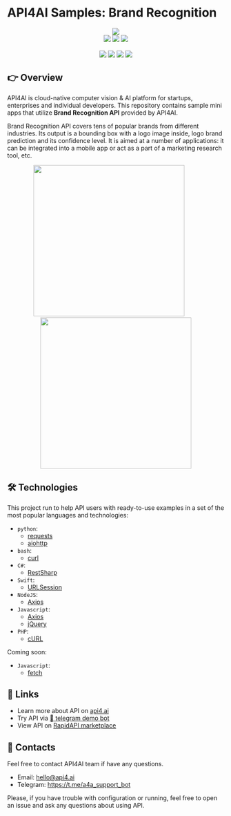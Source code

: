 # API4AI Samples: Brand Recognition

<div align="center">
<a target="_blank" href="https://api4.ai?utm_source=brand_det_example_repo&utm_medium=readme&utm_campaign=examples"><img src="https://storage.googleapis.com/api4ai-static/logo/a4a-logo-horizontal-gradient-rectangular-bg-round-glow-small-550.png"/></a>
</div>


<div align="center">
<a target="_blank" href="https://rapidapi.com/api4ai-api4ai-default/api/brand-recognition/details"><img src="https://img.shields.io/badge/View%20on%20RapidAPI-gray?logo=octopusdeploy&style=for-the-badge"/></a>
<a target="_blank" href="https://api4.ai/apis/brand-recognition?utm_source=brand_det_example_repo&utm_medium=readme&utm_campaign=examples"><img src="https://img.shields.io/badge/api4.ai%20platform-fee33c?style=for-the-badge&logo=icloud&logoColor=black"/></a>
<a target="_blank" href="http://t.me/a4a_brand_det_bot"><img src="https://img.shields.io/badge/-Telegram%20demo-ddd?logo=telegram&style=for-the-badge"/></a>
<br><br>
<a target="_blank" href="https://www.instagram.com/api4ai"><img src="https://img.shields.io/badge/instagram--blue?style=social&logo=instagram"/></a>
<a target="_blank" href="https://www.facebook.com/api4ai.solutions/"><img src="https://img.shields.io/badge/facebook--blue?style=social&logo=facebook"/></a>
<a target="_blank" href="https://twitter.com/Api4Ai"><img src="https://img.shields.io/badge/twitter--blue?style=social&logo=twitter"/></a>
<a target="_blank" href="https://www.linkedin.com/company/api4ai"><img src="https://img.shields.io/badge/linkedin--blue?style=social&logo=linkedin"/></a>
</div>


## 👉 Overview

API4AI is cloud-native computer vision & AI platform for startups, enterprises and individual developers. This repository contains sample mini apps that utilize **Brand Recognition API** provided by API4AI.

Brand Recognition API covers tens of popular brands from different industries. Its output is a bounding box with a logo image inside, logo brand prediction and its confidence level. It is aimed at a number of applications: it can be integrated into a mobile app or act as a part of a marketing research tool, etc.

<div align="center">
<img width="350" src="https://storage.googleapis.com/api4ai-static/visuals/brand_recognition_1.jpg"/>
&nbsp;&nbsp;&nbsp;&nbsp;&nbsp;&nbsp;&nbsp;
<img width="350" src="https://storage.googleapis.com/api4ai-static/visuals/brand_recognition_2.jpg"/>
</div>


## 🛠 Technologies

This project run to help API users with ready-to-use examples in a set of the most popular languages and technologies:

* `python`:
  * [requests](./python/requests)
  * [aiohttp](./python/aiohttp)
* `bash`:
  * [curl](./bash/curl)
* `C#`:
  * [RestSharp](./csharp/restsharp)
* `Swift`:
  * [URLSession](./swift/urlsession)
* `NodeJS`:
  * [Axios](./nodejs/axios)
* `Javascript`:
  * [Axios](./js/axios)
  * [jQuery](./js/jquery)
* `PHP`:
  * [cURL](./php/curl)

Coming soon:

* `Javascript`:
  * [fetch](./js/fetch)


## 🔗 Links

* Learn more about API on [api4.ai](https://api4.ai/docs/brand-recognition?utm_source=brand_det_example_repo&utm_medium=readme&utm_campaign=examples)
* Try API via [🤖 telegram demo bot](http://t.me/a4a_brand_det_bot)
* View API on [RapidAPI marketplace](https://rapidapi.com/api4ai-api4ai-default/api/brand-recognition/details)


## 📩 Contacts

Feel free to contact API4AI team if have any questions.

* Email: hello@api4.ai
* Telegram: https://t.me/a4a_support_bot

Please, if you have trouble with configuration or running, feel free to open an issue and ask any questions about using API.

